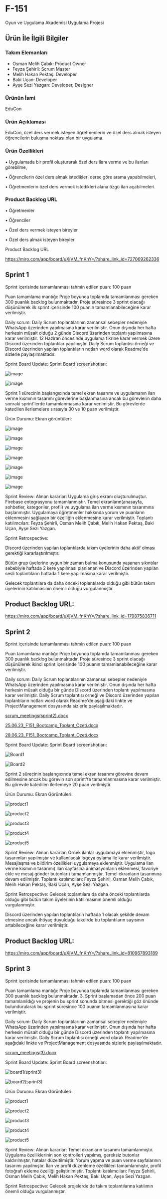 # F-151

Oyun ve Uygulama Akademisi Uygulama Projesi

## Ürün İle İlgili Bilgiler

### Takım Elemanları

- Osman Melih Çabık: Product Owner
- Feyza Şehirli: Scrum Master
- Melih Hakan Pektaş: Developer
- Baki Uçan: Developer
- Ayşe Sezi Yazgan: Developer, Designer

### Ürünün İsmi

EduCon

### Ürün Açıklaması

EduCon, özel ders vermek isteyen öğretmenlerin ve özel ders almak isteyen öğrencilerin buluşma noktası olan bir uygulama.

### Ürün Özellikleri

• Uygulamada bir profil oluşturarak özel ders ilanı verme ve bu ilanları görebilme,

• Öğrencilerin özel ders almak istedikleri derse göre arama yapabilmeleri,

• Öğretmenlerin özel ders vermek istedikleri alana özgü ilan açabilmeleri.

### Product Backlog URL

• Öğretmenler

• Öğrenciler

• Özel ders vermek isteyen bireyler

• Özel ders almak isteyen bireyler

Product Backlog URL

https://miro.com/app/board/uXjVM_fnKhY=/?share_link_id=727069262336

## Sprint 1

Sprint içerisinde tamamlanması tahmin edilen puan: 100 puan

Puan tamamlama mantığı: Proje boyunca toplamda tamamlanması gereken 300 puanlık backlog bulunmaktadır. Proje süresince 3 sprint olacağı düşünülerek ilk sprint içerisinde 100 puanın tamamlanabileceğine karar verilmiştir.

Daily scrum: Daily Scrum toplantılarının zamansal sebepler nedeniyle WhatsApp üzerinden yapılmasına karar verilmiştir. Onun dışında her hafta herkesin müsait olduğu 2 günde Discord üzerinden toplantı yapılmasına karar verilmiştir. 12 Haziran öncesinde uygulama fikrine karar vermek üzere Discord üzerinden toplantılar yapılmıştır. Daily Scrum toplantısı örneği ve Discord üzerinden yapılan toplantıların notları word olarak Readme'de sizlerle paylaşılmaktadır.

Sprint Board Update: Sprint Board screenshotları:

![image](https://github.com/feyza12345/f_151/assets/133997213/abc4aede-3420-4cbf-9c9f-0454c1ff965b)

![image](https://github.com/feyza12345/f_151/assets/133997213/0bb47040-87c2-4bff-bcd9-7091f8cb6d22)

Sprint 1 sürecinin başlangıcında temel ekran tasarımı ve uygulamanın ilan verme kısmının tasarımı görevlerine başlanmasına ancak bu görevlerin daha sonraki sprint'lerde tamamlanmasına karar verilmiştir. Bu görevlerde katedilen ilerlemelere sırasıyla 30 ve 10 puan verilmiştir.

Ürün Durumu: Ekran görüntüleri:

![image](https://github.com/feyza12345/f_151/assets/133997213/17f9e3b4-8448-4b53-b9b5-daa232edfce2)

![image](https://github.com/feyza12345/f_151/assets/133997213/378f1143-eeba-428e-bb5d-179ebf007ebb)

![image](https://github.com/feyza12345/f_151/assets/133997213/b88205b5-87fa-48c2-ac50-9431382858be)

![image](https://github.com/feyza12345/f_151/assets/133997213/94979117-2ddf-4e72-9f33-bf3f704d7d3e)

![image](https://github.com/feyza12345/f_151/assets/133997213/4cbf292b-82f2-4f79-8573-4cce49c3e75d)

![image](https://github.com/feyza12345/f_151/assets/133997213/acc98476-408e-46ad-8b4b-a47e92ae3eab)

![image](https://github.com/feyza12345/f_151/assets/133997213/92947d6b-0497-4248-8810-1e0dfebafdf8)

Sprint Review: Alınan kararlar: Uygulama giriş ekranı oluşturulmuştur. Firebase entegrasyonu tamamlanmıştır. Temel ekranların(anasayfa, sohbetler, kategoriler, profil) ve uygulama ilan verme kısmının tasarımına başlanmıştır. Uygulamaya öğretmenler hakkında yorum ve puanların eklenmesini sağlayan bir özelliğin eklenmesine karar verilmiştir. Toplantı katılımcıları: Feyza Şehirli, Osman Melih Çabık, Melih Hakan Pektaş, Baki Uçan, Ayşe Sezi Yazgan.

Sprint Retrospective:

Discord üzerinden yapılan toplantılarda takım üyelerinin daha aktif olması gerektiği kararlaştırılmıştır.

Bütün grup üyelerine uygun bir zaman bulma konusunda yaşanan sıkıntılar sebebiyle haftada 2 kere yapılması planlanan ve Discord üzerinden yapılan sesli toplantıların haftada 1 kere yapılmasına karar verilmiştir.

Gelecek toplantılara da daha önceki toplantılarda olduğu gibi bütün takım üyelerinin katılımasının önemli olduğu vurgulanmıştır.

## Product Backlog URL:

https://miro.com/app/board/uXjVM_fnKhY=/?share_link_id=179875836711

## Sprint 2
Sprint içerisinde tamamlanması tahmin edilen puan: 100 puan

Puan tamamlama mantığı: Proje boyunca toplamda tamamlanması gereken 300 puanlık backlog bulunmaktadır. Proje süresince 3 sprint olacağı düşünülerek ikinci sprint içerisinde 100 puanın tamamlanabileceğine karar verilmiştir.

Daily scrum: Daily Scrum toplantılarının zamansal sebepler nedeniyle WhatsApp üzerinden yapılmasına karar verilmiştir. Onun dışında her hafta herkesin müsait olduğu bir günde Discord üzerinden toplantı yapılmasına karar verilmiştir. Daily Scrum toplantısı örneği ve Discord üzerinden yapılan toplantıların notları word olarak Readme'de aşağıdaki linkte ve ProjectManagement dosyasında sizlerle paylaşılmaktadır.

[scrum_meetings(sprint2).docx](https://github.com/feyza12345/f_151/files/11931542/scrum_meetings.sprint2.docx)

[25.06.23_F151_Bootcamp_Toplant_Ozeti.docx](https://github.com/feyza12345/f_151/files/11931572/25.06.23_F151_Bootcamp_Toplant_Ozeti.docx)

[28.06.23_F151_Bootcamp_Toplant_Ozeti.docx](https://github.com/feyza12345/f_151/files/11931573/28.06.23_F151_Bootcamp_Toplant_Ozeti.docx)

Sprint Board Update: Sprint Board screenshotları:

![Board1](https://github.com/feyza12345/f_151/assets/133997213/01841cc2-4f53-4173-9f9b-f063a5f879fc)

![Board2](https://github.com/feyza12345/f_151/assets/133997213/938757da-05ae-43df-b6d5-381b8ebce662)

Sprint 2 sürecinin başlangıcında temel ekran tasarımı görevine devam edilmesine ancak bu görevin son sprint'te tamamlanmasına karar verilmiştir. Bu görevde katedilen ilerlemeye 20 puan verilmiştir.

Ürün Durumu: Ekran Görüntüleri:

![product1](https://github.com/feyza12345/f_151/assets/133997213/0c99167e-0d69-4609-94a1-1c68686082fb)

![product2](https://github.com/feyza12345/f_151/assets/133997213/3f2576af-d850-4685-bedb-beef78ff6bc5)

![product3](https://github.com/feyza12345/f_151/assets/133997213/8d007d0d-b8dd-418c-8f30-abbc5c2fa9b5)

![product4](https://github.com/feyza12345/f_151/assets/133997213/906c6305-9845-4b61-81a8-74febef5001d)

![product5](https://github.com/feyza12345/f_151/assets/133997213/eced725c-0c67-4426-932a-fe5978e71c91)

Sprint Review: Alınan kararlar: Örnek ilanlar uygulamaya eklenmiştir, logo tasarımları yapılmıştır ve kullanılacak logoya oylama ile karar verilmiştir. Mesajlaşma ve bildirim özellikleri uygulamaya eklenmiştir. Uygulama ilan verme kısmının tasarımı( İlan sayfasına animasyonların eklenmesi, favoriye ekle ve mesaj gönder butonları) tamamlanmıştır. Temel ekranların tasarımına devam edilmiştir. Toplantı katılımcıları: Feyza Şehirli, Osman Melih Çabık, Melih Hakan Pektaş, Baki Uçan, Ayşe Sezi Yazgan.

Sprint Retrospective: 
Gelecek toplantılara da daha önceki toplantılarda olduğu gibi bütün takım üyelerinin katılımasının önemli olduğu vurgulanmıştır.

Discord üzerinden yapılan toplantıların haftada 1 olacak şekilde devam etmesine ancak ihtiyaç duyulduğu takdirde bu toplantıların sayısının artabileceğine karar verilmiştir.

## Product Backlog URL:
https://miro.com/app/board/uXjVM_fnKhY=/?share_link_id=810967893189

## Sprint 3

Sprint içerisinde tamamlanması tahmin edilen puan: 100 puan

Puan tamamlama mantığı: Proje boyunca toplamda tamamlanması gereken 300 puanlık backlog bulunmaktadır. 3. Sprint başlamadan önce 200 puan tamamlanıldığı ve projenin bu sprint sonunda bitmesi gerektiği göz önünde bulundurularak bu sprint süresince 100 puanın tamamlanmasına karar verilmiştir.

Daily scrum: Daily Scrum toplantılarının zamansal sebepler nedeniyle WhatsApp üzerinden yapılmasına karar verilmiştir. Onun dışında her hafta herkesin müsait olduğu bir günde Discord üzerinden toplantı yapılmasına karar verilmiştir. Daily Scrum toplantısı örneği word olarak Readme'de aşağıdaki linkte ve ProjectManagement dosyasında sizlerle paylaşılmaktadır.

[scrum_meetings(3).docx](https://github.com/feyza12345/f_151/files/12064984/scrum_meetings.3.docx)

Sprint Board Update: Sprint Board screenshotları:

![board1(sprint3)](https://github.com/feyza12345/f_151/assets/133997213/52537bfe-a690-4e8e-9bbc-68bdc8acecaa)

![board2(sprint3)](https://github.com/feyza12345/f_151/assets/133997213/33386255-8599-405e-bb45-6e7a5fb5854e)

Ürün Durumu: Ekran Görüntüleri:

![product1](https://github.com/feyza12345/f_151/assets/133997213/f3ed294e-fbbd-4f60-9b7b-f80dba40d8e9)

![product2](https://github.com/feyza12345/f_151/assets/133997213/021d05c7-cc8c-42e9-8f2d-65a4a90805f4)

![product3](https://github.com/feyza12345/f_151/assets/133997213/80814038-5e19-4990-9f34-bd8b47f728dd)

![product4](https://github.com/feyza12345/f_151/assets/133997213/132102fe-124b-4ded-993f-a1257ce02e11)

![product5](https://github.com/feyza12345/f_151/assets/133997213/bf917c67-458e-4e3d-9c0f-8618faf79e52)

Sprint Review: Alınan kararlar: Temel ekranların tasarımı tamamlanmıştır. Uygulama özelliklerinin son kontrolleri yapılmış, gereksiz butonlar kaldırılmıştır, hatalar düzeltilmiştir. Yorum yapma ve puan verme sayfalarının tasarımı yapılmıştır. İlan ve profil düzenleme özellikleri tamamlanmıştır, profil fotoğrafı ekleme özelliği geliştirilmiştir. Toplantı katılımcıları: Feyza Şehirli, Osman Melih Çabık, Melih Hakan Pektaş, Baki Uçan, Ayşe Sezi Yazgan.

Sprint Retrospective: 
Gelecek projelerde de takım toplantılarına katılımın önemli olduğu vurgulanmıştır. 
